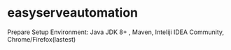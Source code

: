 # easyserveautomation
Prepare Setup Environment: Java JDK 8+ , Maven, Inteliji IDEA Community, Chrome/Firefox(lastest)

